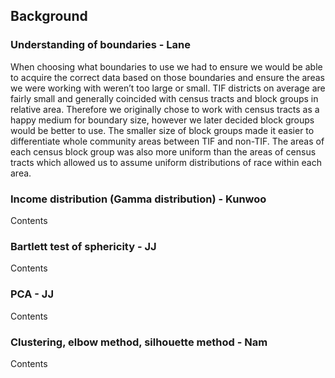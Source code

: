 ## Background
### Understanding of boundaries - Lane
When choosing what boundaries to use we had to ensure we would be able to acquire the correct data based on those boundaries and ensure the areas we were working with weren’t too large or small. TIF districts on average are fairly small and generally coincided with census tracts and block groups in relative area. Therefore we originally chose to work with census tracts as a happy medium for boundary size, however we later decided block groups would be better to use. The smaller size of block groups made it easier to differentiate whole community areas between TIF and non-TIF. The areas of each census block group was also more uniform than the areas of census tracts which allowed us to assume uniform distributions of race within each area.

### Income distribution (Gamma distribution) - Kunwoo
Contents

### Bartlett test of sphericity - JJ
Contents

### PCA - JJ
Contents

### Clustering, elbow method, silhouette method - Nam
Contents
